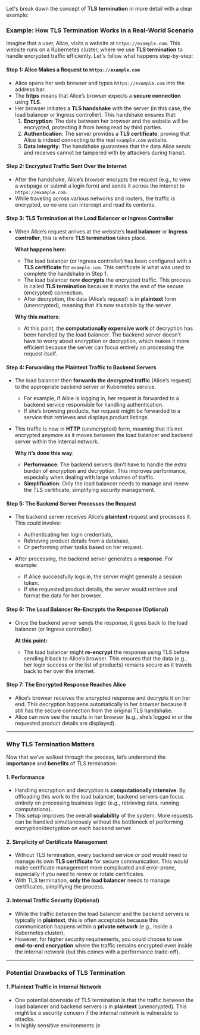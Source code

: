 Let's break down the concept of **TLS termination** in more detail with a clear example:

### Example: How TLS Termination Works in a Real-World Scenario

Imagine that a user, Alice, visits a website at `https://example.com`. This website runs on a Kubernetes cluster, where we use **TLS termination** to handle encrypted traffic efficiently. Let's follow what happens step-by-step:

#### Step 1: Alice Makes a Request to `https://example.com`
- Alice opens her web browser and types `https://example.com` into the address bar.
- The **https** means that Alice’s browser expects a **secure connection** using **TLS**.
- Her browser initiates a **TLS handshake** with the server (in this case, the load balancer or Ingress controller). This handshake ensures that:
  1. **Encryption**: The data between her browser and the website will be encrypted, protecting it from being read by third parties.
  2. **Authentication**: The server provides a **TLS certificate**, proving that Alice is indeed connecting to the real `example.com` website.
  3. **Data Integrity**: The handshake guarantees that the data Alice sends and receives cannot be tampered with by attackers during transit.

#### Step 2: Encrypted Traffic Sent Over the Internet
- After the handshake, Alice’s browser encrypts the request (e.g., to view a webpage or submit a login form) and sends it across the internet to `https://example.com`.
- While traveling across various networks and routers, the traffic is encrypted, so no one can intercept and read its contents.

#### Step 3: TLS Termination at the Load Balancer or Ingress Controller
- When Alice’s request arrives at the website’s **load balancer** or **Ingress controller**, this is where **TLS termination** takes place.
  
  **What happens here:**
  - The load balancer (or Ingress controller) has been configured with a **TLS certificate** for `example.com`. This certificate is what was used to complete the handshake in Step 1.
  - The load balancer now **decrypts** the encrypted traffic. This process is called **TLS termination** because it marks the end of the secure (encrypted) connection.
  - After decryption, the data (Alice’s request) is in **plaintext** form (unencrypted), meaning that it’s now readable by the server.
  
  **Why this matters**:
  - At this point, the **computationally expensive work** of decryption has been handled by the load balancer. The backend server doesn’t have to worry about encryption or decryption, which makes it more efficient because the server can focus entirely on processing the request itself.

#### Step 4: Forwarding the Plaintext Traffic to Backend Servers
- The load balancer then **forwards the decrypted traffic** (Alice’s request) to the appropriate backend server or Kubernetes service.
  - For example, if Alice is logging in, her request is forwarded to a backend service responsible for handling authentication.
  - If she’s browsing products, her request might be forwarded to a service that retrieves and displays product listings.

- This traffic is now in **HTTP** (unencrypted) form, meaning that it’s not encrypted anymore as it moves between the load balancer and backend server within the internal network.

  **Why it’s done this way**:
  - **Performance**: The backend servers don’t have to handle the extra burden of encryption and decryption. This improves performance, especially when dealing with large volumes of traffic.
  - **Simplification**: Only the load balancer needs to manage and renew the TLS certificate, simplifying security management.

#### Step 5: The Backend Server Processes the Request
- The backend server receives Alice’s **plaintext** request and processes it. This could involve:
  - Authenticating her login credentials,
  - Retrieving product details from a database,
  - Or performing other tasks based on her request.

- After processing, the backend server generates a **response**. For example:
  - If Alice successfully logs in, the server might generate a session token.
  - If she requested product details, the server would retrieve and format the data for her browser.

#### Step 6: The Load Balancer Re-Encrypts the Response (Optional)
- Once the backend server sends the response, it goes back to the load balancer (or Ingress controller).
  
  **At this point:**
  - The load balancer might **re-encrypt** the response using TLS before sending it back to Alice’s browser. This ensures that the data (e.g., her login success or the list of products) remains secure as it travels back to her over the internet.

#### Step 7: The Encrypted Response Reaches Alice
- Alice’s browser receives the encrypted response and decrypts it on her end. This decryption happens automatically in her browser because it still has the secure connection from the original TLS handshake.
- Alice can now see the results in her browser (e.g., she’s logged in or the requested product details are displayed).

---

### Why TLS Termination Matters

Now that we’ve walked through the process, let’s understand the **importance** and **benefits** of TLS termination:

#### 1. **Performance**
- Handling encryption and decryption is **computationally intensive**. By offloading this work to the load balancer, backend servers can focus entirely on processing business logic (e.g., retrieving data, running computations).
- This setup improves the overall **scalability** of the system. More requests can be handled simultaneously without the bottleneck of performing encryption/decryption on each backend server.

#### 2. **Simplicity of Certificate Management**
- Without TLS termination, every backend service or pod would need to manage its own **TLS certificate** for secure communication. This would make certificate management more complicated and error-prone, especially if you need to renew or rotate certificates.
- With TLS termination, **only the load balancer** needs to manage certificates, simplifying the process.

#### 3. **Internal Traffic Security (Optional)**
- While the traffic between the load balancer and the backend servers is typically in **plaintext**, this is often acceptable because this communication happens within a **private network** (e.g., inside a Kubernetes cluster).
- However, for higher security requirements, you could choose to use **end-to-end encryption** where the traffic remains encrypted even inside the internal network (but this comes with a performance trade-off).

---

### Potential Drawbacks of TLS Termination

#### 1. **Plaintext Traffic in Internal Network**
- One potential downside of TLS termination is that the traffic between the load balancer and backend servers is in **plaintext** (unencrypted). This might be a security concern if the internal network is vulnerable to attacks.
- In highly sensitive environments (e